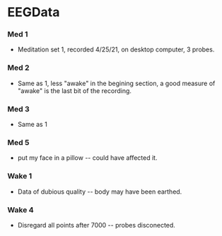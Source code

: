 # EEGData
### Med 1
- Meditation set 1, recorded 4/25/21, on desktop computer, 3 probes. 

### Med 2
- Same as 1, less "awake" in the begining section, a good measure of "awake" is the last bit of the recording. 

### Med 3
- Same as 1
### Med 5
- put my face in a pillow -- could have affected it. 

### Wake 1
- Data of dubious quality -- body may have been earthed.

### Wake 4
- Disregard all points after 7000 -- probes disconected.
